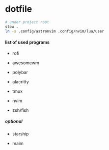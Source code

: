 # dotfile

```bash
# under project root
stow .
ln -s .config/astronvim .config/nvim/lua/user
```

#### list of used programs

- rofi
- awesomewm
- polybar

- alacritty
- tmux
- nvim
- zsh/fish

##### optional
- starship

<!--screenshot-->
- maim
